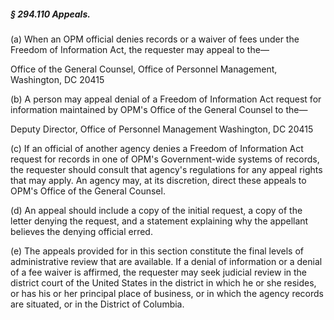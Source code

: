 ##### § 294.110 Appeals. #####

(a) When an OPM official denies records or a waiver of fees under the Freedom of Information Act, the requester may appeal to the—

Office of the General Counsel, Office of Personnel Management, Washington, DC 20415

(b) A person may appeal denial of a Freedom of Information Act request for information maintained by OPM's Office of the General Counsel to the—

Deputy Director, Office of Personnel Management Washington, DC 20415

(c) If an official of another agency denies a Freedom of Information Act request for records in one of OPM's Government-wide systems of records, the requester should consult that agency's regulations for any appeal rights that may apply. An agency may, at its discretion, direct these appeals to OPM's Office of the General Counsel.

(d) An appeal should include a copy of the initial request, a copy of the letter denying the request, and a statement explaining why the appellant believes the denying official erred.

(e) The appeals provided for in this section constitute the final levels of administrative review that are available. If a denial of information or a denial of a fee waiver is affirmed, the requester may seek judicial review in the district court of the United States in the district in which he or she resides, or has his or her principal place of business, or in which the agency records are situated, or in the District of Columbia.